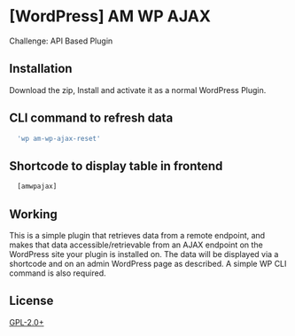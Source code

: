 # [WordPress] AM WP AJAX

Challenge: API Based Plugin

## Installation

Download the zip, Install and activate it as a normal WordPress Plugin.

## CLI command to refresh data

```php
  'wp am-wp-ajax-reset'
```

## Shortcode to display table in frontend

```php
  [amwpajax]
```

## Working
This is a simple plugin that retrieves data from a remote endpoint, and makes that data accessible/retrievable from an AJAX endpoint on the WordPress site your plugin is installed on. The data will be displayed via a shortcode and on an admin WordPress page as described. A simple WP CLI command is also required.

## License
[GPL-2.0+](http://www.gnu.org/licenses/gpl-2.0.txt)